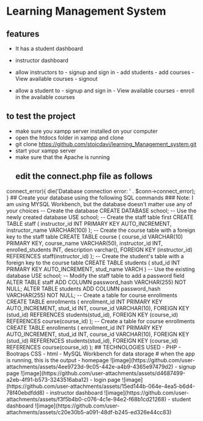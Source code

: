 # Learning Management System
## features
- It has a student dashboard
- instructor dashboard
  
- allow instructors to
        - signup and sign in
        - add students
        - add courses
        - View available courses
        - signout
  
- allow a student to
        - signup and sign in
        - View available courses
        - enroll in the available courses

## to test the project
- make sure you xampp server installed on your computer
- open the htdocs folder in xampp and clone
- git clone https://github.com/stoicdavi/learning_Management_system.git
- start your xampp server
- make sure that the Apache is running
  ## edit the connect.php file as follows
<?php
$host = 'localhost';
$dbname = 'school';
$username ='root';
$password = 'use your db password';

$conn =  new mysqli($host, $username, $password, $dbname);

if($conn->connect_error){
    die('Database connection error: ' . $conn->connect_error);
}

## Create your database using the following SQL commands 
### Note: I am using MYSQL Workbench, but the database doesn't matter use any of your choices
-- Create the database
CREATE DATABASE school;

-- Use the newly created database
USE school;

-- Create the staff table first
CREATE TABLE staff (
    instructor_id INT PRIMARY KEY AUTO_INCREMENT,
    instructor_name VARCHAR(100)
);

-- Create the course table with a foreign key to the staff table
CREATE TABLE course (
    course_id VARCHAR(10) PRIMARY KEY,
    course_name VARCHAR(50),
    instructor_id INT,
    enrolled_students INT,
    description varchar(),
    FOREIGN KEY (instructor_id) REFERENCES staff(instructor_id)
);

-- Create the student's table with a foreign key to the course table
CREATE TABLE students (
    stud_id INT PRIMARY KEY AUTO_INCREMENT,
    stud_name VARCH
)

-- Use the existing database
USE school;

-- Modify the staff table to add a password field
ALTER TABLE staff
ADD COLUMN password_hash VARCHAR(255) NOT NULL;


ALTER TABLE students
ADD COLUMN password_hash VARCHAR(255) NOT NULL;

-- Create a table for course enrollments
CREATE TABLE enrollments (
    enrollment_id INT PRIMARY KEY AUTO_INCREMENT,
    stud_id INT,
    course_id VARCHAR(10),
    FOREIGN KEY (stud_id) REFERENCES students(stud_id),
    FOREIGN KEY (course_id) REFERENCES course(course_id)
);

-- Create a table for course enrollments
CREATE TABLE enrollments (
    enrollment_id INT PRIMARY KEY AUTO_INCREMENT,
    stud_id INT,
    course_id VARCHAR(10),
    FOREIGN KEY (stud_id) REFERENCES students(stud_id),
    FOREIGN KEY (course_id) REFERENCES course(course_id)
);

## TECHNOLOGIES USED
- PHP
- Bootraps CSS
- html
- MySQL Workbench for data storage
# when the app is running, this is the output
- homepage
![image](https://github.com/user-attachments/assets/4ee9723d-9c05-442e-a4b9-4365e97479d2)
- signup page
![image](https://github.com/user-attachments/assets/d4687499-a2eb-4f91-b573-3243516aba12)
- login page
![image](https://github.com/user-attachments/assets/15ed144b-064e-4ea5-b6d4-78f40ebdfdd8)
- instructor dashboard
![image](https://github.com/user-attachments/assets/f3f5b4b0-c076-4c1e-94e2-f68b1cd21268)
- student dashboard
![image](https://github.com/user-attachments/assets/c20e30b5-a091-48df-b245-ed326e44cc83)



